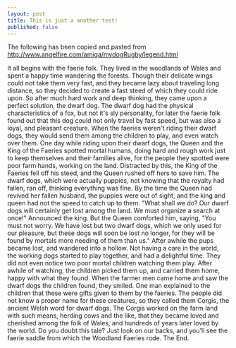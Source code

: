 ```yaml
---
layout: post
title: This is just a another test!
published: false
---
```


The following has been copied and pasted from http://www.angelfire.com/amiga/mydogRugby/legend.html


It all begins with the faerie folk. They lived in the woodlands of Wales and spent a happy time wandering the forests. Though their delicate wings could not take them very fast, and they became lazy about traveling long distance, so they decided to create a fast steed of which they could ride upon.  So after much hard work and deep thinking, they came upon a perfect solution, the dwarf dog. The dwarf dog had the physical characteristics of a fox, but not it's sly personality, for later the faerie folk found out that this dog could not only travel by fast speed, but was also a loyal, and pleasant creature. When the faeries weren't riding their dwarf dogs, they would send them among the children to play, and even watch over them. 
One day while riding upon their dwarf dogs, the Queen and the King of the Faeries spotted mortal humans, doing hard and rough work just to keep themselves and their families alive, for the people they spotted were poor farm hands, working on the land. Distracted by this, the King of the Faeries fell off his steed, and the Queen rushed off hers to save him. The dwarf dogs, which were actually puppies,  not knowing that the royalty had fallen, ran off, thinking everything was fine. By the time the Queen had revived her fallen husband, the puppies were out of sight, and the king and queen had not the speed to catch up to them. "What shall we do?  Our dwarf dogs will certainly get lost among the land. We must organize a search at once!" Announced the king. But the Queen comforted him, saying, "You must not worry. We have lost but two dwarf dogs, which we only used for our pleasure, but these dogs will soon be lost no longer, for they will be found by mortals more needing of them than us."
After awhile the pups became lost, and wandered into a hollow. Not having a care in the world, the working dogs started to play together, and had a delightful time. They did not even notice two poor mortal children watching them play. After awhile of watching, the children picked them up, and carried them home, happy with what they found. When the farmer men came home and saw the dwarf dogs the children found, they smiled. One man explained to the children that these were gifts given to them by the faeries.  The people did not know a proper name for these creatures, so they called them Corgis, the ancient Welsh word for dwarf dogs. The Corgis worked on the farm land with such means, herding cows and the like, that they became loved and cherished among the folk of Wales, and hundreds of years later loved by the world. Do you doubt this tale?  Just look on our backs, and you'll see the faerie saddle from which the Woodland Faeries rode. The End.